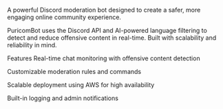 A powerful Discord moderation bot designed to create a safer, more engaging online community experience.

PuricomBot uses the Discord API and AI-powered language filtering to detect and reduce offensive content in real-time. Built with scalability and reliability in mind.

Features
Real-time chat monitoring with offensive content detection

Customizable moderation rules and commands

Scalable deployment using AWS for high availability

Built-in logging and admin notifications
